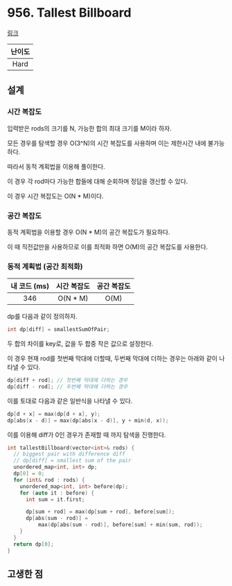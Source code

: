 # 956. Tallest Billboard

[링크](https://leetcode.com/problems/tallest-billboard/description/)

| 난이도 |
| :----: |
|  Hard  |

## 설계

### 시간 복잡도

입력받은 rods의 크기를 N, 가능한 합의 최대 크기를 M이라 하자.

모든 경우를 탐색할 경우 O(3^N)의 시간 복잡도를 사용하며 이는 제한시간 내에 불가능하다.

따라서 동적 계획법을 이용해 풀이한다.

이 경우 각 rod마다 가능한 합들에 대해 순회하며 정답을 갱신할 수 있다.

이 경우 시간 복잡도는 O(N \* M)이다.

### 공간 복잡도

동적 계획법을 이용할 경우 O(N \* M)의 공간 복잡도가 필요하다.

이 때 직전값만을 사용하므로 이를 최적화 하면 O(M)의 공간 복잡도를 사용한다.

### 동적 계획법 (공간 최적화)

| 내 코드 (ms) | 시간 복잡도 | 공간 복잡도 |
| :----------: | :---------: | :---------: |
|     346      |  O(N \* M)  |    O(M)     |

dp를 다음과 같이 정의하자.

```cpp
int dp[diff] = smallestSumOfPair;
```

두 합의 차이를 key로, 값을 두 합중 작은 값으로 설정한다.

이 경우 현재 rod를 첫번째 막대에 더할때, 두번째 막대에 더하는 경우는 아래와 같이 나타낼 수 있다.

```cpp
dp[diff + rod]; // 첫번째 막대에 더하는 경우
dp[diff - rod]; // 두번째 막대에 더하는 경우
```

이를 토대로 다음과 같은 일반식을 나타낼 수 있다.

```cpp
dp[d + x] = max(dp[d + x], y);
dp[abs(x - d)] = max(dp[abs(x - d)], y + min(d, x));
```

이를 이용해 diff가 0인 경우가 존재할 때 까지 탐색을 진행한다.

```cpp
int tallestBillboard(vector<int>& rods) {
  // biggest pair with difference diff
  // dp[diff] = smallest sum of the pair
  unordered_map<int, int> dp;
  dp[0] = 0;
  for (int& rod : rods) {
    unordered_map<int, int> before(dp);
    for (auto it : before) {
      int sum = it.first;

      dp[sum + rod] = max(dp[sum + rod], before[sum]);
      dp[abs(sum - rod)] =
          max(dp[abs(sum - rod)], before[sum] + min(sum, rod));
    }
  }
  return dp[0];
}
```

## 고생한 점
